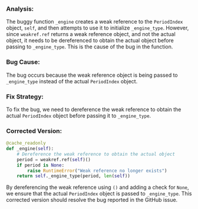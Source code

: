 ### Analysis:
The buggy function `_engine` creates a weak reference to the `PeriodIndex` object, `self`, and then attempts to use it to initialize `_engine_type`. However, since `weakref.ref` returns a weak reference object, and not the actual object, it needs to be dereferenced to obtain the actual object before passing to `_engine_type`. This is the cause of the bug in the function.

### Bug Cause:
The bug occurs because the weak reference object is being passed to `_engine_type` instead of the actual `PeriodIndex` object.

### Fix Strategy:
To fix the bug, we need to dereference the weak reference to obtain the actual `PeriodIndex` object before passing it to `_engine_type`.

### Corrected Version:
```python
@cache_readonly
def _engine(self):
    # Dereference the weak reference to obtain the actual object
    period = weakref.ref(self)()
    if period is None:
        raise RuntimeError("Weak reference no longer exists")
    return self._engine_type(period, len(self))
``` 

By dereferencing the weak reference using `()` and adding a check for `None`, we ensure that the actual `PeriodIndex` object is passed to `_engine_type`. This corrected version should resolve the bug reported in the GitHub issue.